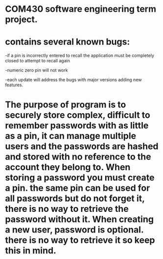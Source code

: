 # COM430 software engineering term project.
# contains several known bugs:
 
  -if a pin is incorrectly entered to recall the application must be completely closed to attempt to recall again
  
  -numeric zero pin will not work
  
  -each update will address the bugs with major versions adding new features.

# The purpose of program is to securely store complex, difficult to remember passwords with as little as a pin, it can manage multiple users and the passwords are hashed and stored with no reference to the account they belong to.  When storing a password you must create a pin.  the same pin can be used for all passwords but do not forget it, there is no way to retrieve the password without it.  When creating a new user, password is optional.  there is no way to retrieve it so keep this in mind.
